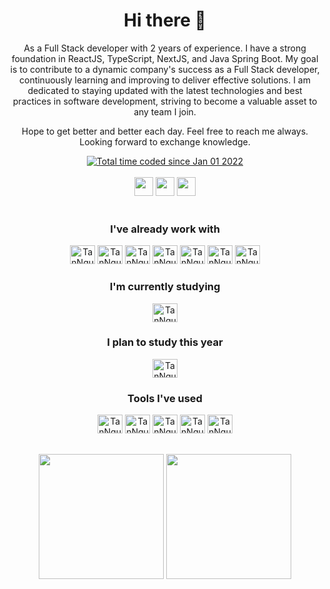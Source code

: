 <h1 align="center"> Hi there 👋 </h1> 

<p align="center">As a Full Stack developer with 2 years of experience. I have a strong foundation in ReactJS,
TypeScript, NextJS, and Java Spring Boot. My goal is to contribute to a dynamic company's
success as a Full Stack developer, continuously learning and improving to deliver effective
solutions. I am dedicated to staying updated with the latest technologies and best practices
in software development, striving to become a valuable asset to any team I join.</p>

<p align="center">Hope to get better and better each day. Feel free to reach me always. Looking forward to exchange knowledge.</p>

<div align="center">
  <a href="https://wakatime.com/@018e864b-c555-4395-be78-3f9a65937485"><img src="https://wakatime.com/badge/user/018e864b-c555-4395-be78-3f9a65937485.svg" alt="Total time coded since Jan 01 2022" /></a>
</div>

<div align="center" style="display: inline_block"><br>
  <div align="center">
    <a href="https://twitter.com/_TanNguyen20" target="_blank"> <img height="30" src="https://img.shields.io/badge/Twitter-%23333?style=for-the-badge&logo=twitter&logoColor=white" target="_blank"></a>
    <a href="https://www.linkedin.com/in/tannguyen20/" target="_blank"> <img height="30" src="https://img.shields.io/badge/LinkedIn-%23333?style=for-the-badge&logo=linkedin&logoColor=white" target="_blank"></a>
    <a href = "mailto:nguyennhattan.work@gmail.com"><img height="30" src="https://img.shields.io/badge/-Gmail-%23333?style=for-the-badge&logo=gmail&logoColor=white" target="_blank"></a>
  </div>
</div>

<div align="center">
  <div style="display: inline_block"><br>
  <h3>I've already work with</h3>
    <img alt="TanNguyen20-Typescript" height="30" width="40" src="https://cdn.jsdelivr.net/gh/devicons/devicon@latest/icons/typescript/typescript-original.svg" />
    <img alt="TanNguyen20-Java" height="30" width="40" src="https://cdn.jsdelivr.net/gh/devicons/devicon@latest/icons/java/java-original.svg" />
    <img alt="TanNguyen20-Docker" height="30" width="40" src="https://cdn.jsdelivr.net/gh/devicons/devicon@latest/icons/docker/docker-original.svg" />
    <img alt="TanNguyen20-NodeJS" height="30" width="40" src="https://cdn.jsdelivr.net/gh/devicons/devicon@latest/icons/nodejs/nodejs-original-wordmark.svg" />
    <img alt="TanNguyen20-HTML" height="30" width="40" src="https://cdn.jsdelivr.net/gh/devicons/devicon/icons/html5/html5-original.svg" />
    <img alt="TanNguyen20-CSS" height="30" width="40" src="https://cdn.jsdelivr.net/gh/devicons/devicon/icons/css3/css3-original.svg" />
    <img alt="TanNguyen20-JS" height="30" width="40" src="https://cdn.jsdelivr.net/gh/devicons/devicon/icons/javascript/javascript-original.svg" />
  </div>

  <h3>I'm currently studying</h3>
    <img alt="TanNguyen20-Python" height="30" width="40" src="https://cdn.jsdelivr.net/gh/devicons/devicon@latest/icons/python/python-original.svg" />
 <h3>I plan to study this year</h3>  
    <img alt="TanNguyen20-Kotlin" height="30" width="40" src="https://cdn.jsdelivr.net/gh/devicons/devicon@latest/icons/kotlin/kotlin-original.svg" />




  <h3>Tools I've used</h3>
    <img alt="TanNguyen20-Azure-Devops" height="30" width="40" src="https://cdn.jsdelivr.net/gh/devicons/devicon/icons/azuredevops/azuredevops-original.svg" />
    <img alt="TanNguyen20-GitHub" height="30" width="40" src="https://cdn.jsdelivr.net/gh/devicons/devicon/icons/github/github-original-wordmark.svg" />
    <img alt="TanNguyen20-Git" height="30" width="40" src="https://cdn.jsdelivr.net/gh/devicons/devicon/icons/git/git-original.svg" />
    <img alt="TanNguyen20-Azure" height="30" width="40" src="https://cdn.jsdelivr.net/gh/devicons/devicon/icons/azure/azure-original.svg" />
    <img alt="TanNguyen20-Jira" height="30" width="40" src="https://cdn.jsdelivr.net/gh/devicons/devicon/icons/jira/jira-original.svg" />
</div>
 
##
<div align="center" style="display: inline_block">
  <img height="200em" src="https://github-readme-stats.vercel.app/api?username=TanNguyen20&show_icons=true&theme=radical">
  <img height="200em" src="https://github-readme-stats.vercel.app/api/top-langs/?username=TanNguyen20&layout=donut&theme=radical">
</div>




